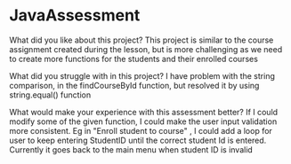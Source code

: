 # JavaAssessment

What did you like about this project?
This project is similar to the course assignment created during the lesson, but is more challenging as we need to create more functions for the students
and their enrolled courses

What did you struggle with in this project?
I have problem with the string comparison, in the findCourseById function, but resolved it by using string.equal() function

What would make your experience with this assessment better?
If I could modify some of the given function, I could make the user input validation more consistent. 
Eg in "Enroll student to course" , I could add a loop for user to keep entering StudentID until the correct student Id is entered. 
Currently it goes back to the main menu when student ID is invalid
